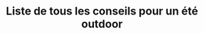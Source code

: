 ---
layout: layout_generic
title: Liste de tous les conseils pour un été outdoor
meta-title: Activités outdoor, notre liste de tous les conseils pour un été outdoor
meta-description: Liste de tous les conseils outdoor de l'été à partager en famille ou entre amis où que vous soyez en France et quelque soit votre niveau

permalink: /fr/ete/conseils
language: fr
season: summer
topnav_color_text: light

redirect_from:
    - /fr/conseils-outdoor/

button_to_link_to_ze_hero_shop:
  button_text: ''
  url_to_shop_zehero: https://shop.ze-hero.com/activites-Outdoor?calessonstype=all&catypegenderlistsummer=all&calessonsactivitytype=Ski&start-date=21%2F11%2F2021

page_sections:
- template: heroImage50percentHigh
  title: Matériel, apprentissage, préparation.
  content: Nos conseils pour un été outdoor
- template: 2col2tiers1tiers
  blockBGcolor: gris
  col1:
    title: Vous prévoyez des activités en plein air mais ne savez pas par où commencer ?
    content: Nous avons préparé une série de fiches conseils pour vous aidez dans votre préparation. Que ce soit pour choisir une activité et apprendre la technique, sélectionner du matériel ou vous préparer physiquement.
    image_href: https://res.cloudinary.com/deddrj0yb/image/upload/v1638883619/website/summer/Activite-groupe-amis_xxcdut.jpg
    alt_txt_image: Photo d'un groupe d'amis souriant et prenant du plaisir durant leur activité de plein air
  col2:
    title: Des professionnels à votre service
    content: Nos fiches conseils sont préparées et rédigées par des professionnels de l’activité. Notre crédo est de vous préparer au mieux pour profiter un maximum le jour de votre aventure.
    image_href: https://res.cloudinary.com/deddrj0yb/image/upload/v1643121215/website/summer/hanif-mahmad-CbMLzxrvwcg-unsplash_ugwttz.jpg
    alt_txt_image: Un amateur est heureux d'apprendre le paddle avec son instructeur
- template: 2coltxtimg
  blockBGcolor: blanc
  image_col_left_href: https://res.cloudinary.com/deddrj0yb/image/upload/v1643111394/website/Conseil%20Equiepement/IMG_20200608_193006_btxb0l.jpg
  alt_text_for_image: Une paire de chaussures de trail regarde l'horizon depuis l'arrière pays niçois
  captiontitleuppercase: Matériel de sports pour les beaux jours
  title: De précieux conseils pour vous aider dans vos choix de randonnée, de surf, de trail...
  content: |-
    Le trail est très technique, il nécessite un équipement poussé afin d’alier légéreté et performance - [Lire notre fiche conseil sur comment bien s’équiper en trail](/fr/ete/conseil/equipement-trail).

    Choisir ses chaussures de Trail n’est pas évident avec ce grand choix. Yann, notre spéialiste trail vous dit tout dans cette fiche conseil - [Tout ce qu’il faut savoir sur les chaussures de trail](https://preprod-zehero-202112.netlify.app/fr/ete/conseil/chaussures-trail).
  button:
    text_button: 
    href_button: 
    alt_button: 
- template: 2colimgtxt
  blockBGcolor: blanc
  image_col_left_href: https://res.cloudinary.com/deddrj0yb/image/upload/v1643111394/website/Conseil%20Equiepement/IMG20210424154703_01_fatprs.jpg
  alt_text_for_image: Yann Alarçon court en descente dans la montagne. Yann est un expert en course de trail
  captiontitleuppercase: Apprendre, s’améliorer pour prendre plus de plaisir
  title: Découvrir, débuter ou se perfectionner en trail
  content: |-
    Si vous n’êtes pas un habitué de la course de pied, allez-y de manière très progressive, Yann vous dit tout pour vous lancer dans le trail - [Lire notre fiche conseil sur comment débuter le trail](/fr/ete/conseil/comment-debuter-trail).

    [Yann](/fr/coachs/yann-alarcon) vous a concocté une préparation minutieuse pour votre 1er trail - [Tout ce qu’il faut savoir sur la préparation d’une course de Trail](/fr/ete/conseil/preparation-course-trail).
  button:
    text_button: 
    href_button: 
    alt_button: 
- template: listServices
  service: advice
  blockBGcolor: gris
  headtitle:
    headline: Tout est pour vous
    title: De précieux conseils pour débutants ou amateurs
- template: 2colTitreTxt
  title: Conseils, Materiels, Itinéraires.
  content: De précieux conseils pour vous aider dans vos choix de vélo, de chaussures de trail, ainsi que les meilleurs activités outdoor en station de montagne pour partager des sensations fortes ou calmes, et surtout pour profiter pleinement de vacances et weekend magnifiques.
- template: newsletter
  title: Recevez nos dernières informations
---